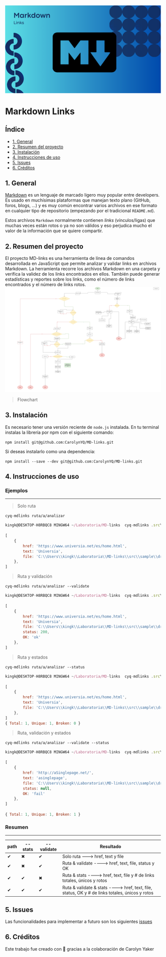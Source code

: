 ![Markdown Links](md.png)
# Markdown Links

## Índice

* [1. General](#1-preámbulo)
* [2. Resumen del proyecto](#2-resumen-del-proyecto)
* [3. Instalación](#3-instalación)
* [4. Instrucciones de uso](#4-instrucciones-de-uso)
* [5. Issues](#5-issues)
* [6. Créditos](#6-créditos)

## 1. General

[Markdown](https://es.wikipedia.org/wiki/Markdown) es un lenguaje de marcado
ligero muy popular entre developers. Es usado en muchísimas plataformas que
manejan texto plano (GitHub, foros, blogs, ...) y es muy común
encontrar varios archivos en ese formato en cualquier tipo de repositorio
(empezando por el tradicional `README.md`).

Estos archivos `Markdown` normalmente contienen _links_ (vínculos/ligas) que
muchas veces están rotos o ya no son válidos y eso perjudica mucho el valor de
la información que se quiere compartir.

## 2. Resumen del proyecto

El proyecto MD-links es una herramienta de línea de comandos desarrollada en JavaScript que permite analizar y validar links en archivos Markdown. La herramienta recorre los archivos Markdown en una carpeta y verifica la validez de los links encontrados en ellos. También puede generar estadísticas y reportes sobre los links, como el número de links encontrados y el número de links rotos.
![Flowchart draft](Flowchart.png)
> Flowchart

## 3. Instalación

Es necesario tener una versión reciente de `node.js` instalada.
En tu terminal instalas la librería por npm con el siguiente comando:

`npm install git@github.com:CarolynYQ/MD-links.git`

Si deseas instalarlo como una dependencia:

`npm install --save --dev git@github.com:CarolynYQ/MD-links.git`

## 4. Instrucciones de uso

### Ejemplos
---------------
> Solo ruta

`cyq-mdlinks ruta/a/analizar`

```javascript
kingk@DESKTOP-H8RBQC8 MINGW64 ~/Laboratoria/MD-links  cyq-mdlinks .src\\sample\\draft.md

[ 
	{
		href: 'https://www.universia.net/es/home.html',
		text: 'Universia',
		file: 'C:\\Users\\kingk\\Laboratoria\\MD-links\\src\\sample\\draft.md',
	},
]
```

> Ruta y validación

`cyq-mdlinks ruta/a/analizar --validate`

```javascript
kingk@DESKTOP-H8RBQC8 MINGW64 ~/Laboratoria/MD-links  cyq-mdlinks .src\\sample\\draft.md --validate 

[ 
	{
		href: 'https://www.universia.net/es/home.html',
		text: 'Universia',
		file: 'C:\\Users\\kingk\\Laboratoria\\MD-links\\src\\sample\\draft.md',
		status: 200,
		OK: 'ok'
	},
]
```

> Ruta y estados

`cyq-mdlinks ruta/a/analizar --status`

```javascript
kingk@DESKTOP-H8RBQC8 MINGW64 ~/Laboratoria/MD-links  cyq-mdlinks .src\\sample\\draft.md --status

[ 
	{
		href: 'https://www.universia.net/es/home.html',
		text: 'Universia',
		file: 'C:\\Users\\kingk\\Laboratoria\\MD-links\\src\\sample\\draft.md',
	},
]
{ Total: 1, Unique: 1, Broken: 0 }
```

> Ruta, validación y estados

`cyq-mdlinks ruta/a/analizar --validate --status`

```javascript
kingk@DESKTOP-H8RBQC8 MINGW64 ~/Laboratoria/MD-links  cyq-mdlinks .src\\sample\\draft.md --validate --status

[
	{
		href: 'http://aSinglepage.net/',
		text: 'asinglepage',
		file: 'C:\\Users\\kingk\\Laboratoria\\MD-links\\src\\sample\\draft.md',
		status: null,
		OK: 'fail'
	},
]

{ Total: 1, Unique: 1, Broken: 1 }
```


### Resumen
--------

|  path   |    --stats   |   --validate   |  Resultado |
| ------- | -------             | ------       | -----      | 
| ✔  |   ✖  |✔ | Solo ruta ---> href, text y file |
| ✔  | ✖ | ✔ | Ruta & validate ---->  href, text, file, status y OK|
| ✔  | ✔ | ✖ | Ruta & stats ---->  href, text, file y # de links totales, únicos y rotos|
| ✔  | ✔ | ✔ | Ruta & validate & stats ---->  href, text, file, status, OK y # de links totales, únicos y rotos|
## 5. Issues

Las funcionalidades para implementar a futuro son los siguientes [issues](https://github.com/CarolynYQ/MD-links/issues)

## 6. Créditos

Este trabajo fue creado con 💛 gracias a la colaboración de Carolyn Yaker